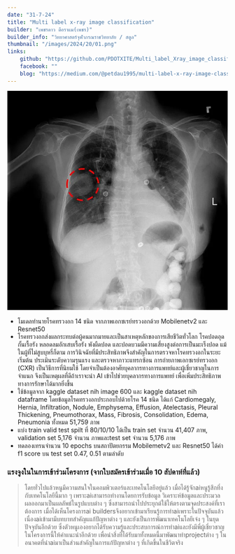 ```yaml
---
date: "31-7-24"
title: "Multi label x-ray image classification"
builder: "เพชรดาว ดือราแม(เพชร)"
builder_info: "วิทยาศาสตร์จุฬาภรณราชวิทยาลัย / สตูล"
thumbnail: "/images/2024/20/01.png"
links:
    github: "https://github.com/PDOTXITE/Multi_label_Xray_image_classification"
    facebook: ""
    blog: "https://medium.com/@petdau1995/multi-label-x-ray-image-classification-6569e844911e"
---
```


![image](/images/2024/20/01.png)

- โมเดลทำนายโรคทรวงอก 14 ชนิด จากภาพเอกซเรย์ทรวงอกด้วย Mobilenetv2 และ Resnet50
- โรคทรวงอกส่งผลกระทบต่อผู้คนมากมายและเป็นสาเหตุหลักของการเสียชีวิตทั่วโลก โรคปอดอุดกั้นเรื้อรัง หลอดลมอักเสบเรื้อรัง พังผืดปอด และปอดบวมมีความเสี่ยงสูงต่อการเป็นมะเร็งปอด แม้ในผู้ที่ไม่สูบบุหรี่ก็ตาม การวินิจฉัยที่มีประสิทธิภาพจึงสำคัญในการตรวจหาโรคทรวงอกในระยะเริ่มต้น ประเมินระดับความรุนแรง และตรวจหาภาวะแทรกซ้อน การถ่ายภาพเอกซเรย์ทรวงอก (CXR) เป็นวิธีการที่นิยมใช้ โดยจำเป็นต้องอาศัยบุคลากรทางการแพทย์และผู้เชี่ยวชาญในการจำแนก จึงเป็นเหตุผลที่ดีถ้าเราจะนำ AI เข้าไปช่วยบุคลากรทางการแพทย์ เพื่อเพิ่มประสิทธิภาพทางการรักษาได้มากยิ่งขึ้น
- ใช้ข้อมูลจาก kaggle dataset nih image 600 และ kaggle dataset nih dataframe โดยข้อมูลโรคทรวงอกประกอบไปด้วยโรค 14 ชนิด ได้แก่ Cardiomegaly, Hernia, Infiltration, Nodule, Emphysema, Effusion, Atelectasis, Pleural Thickening, Pneumothorax, Mass, Fibrosis, Consolidation, Edema, Pneumonia ทั้งหมด 51,759 ภาพ
- แบ่ง train valid test spilt ที่ 80/10/10 ได้เป็น train set จำนวน 41,407 ภาพ, validation set 5,176 จำนวน  ภาพและtest set จำนวน 5,176 ภาพ
- ทดลองเทรนจำนวน 10 epochs บนสถาปัตยกรรม Mobilemetv2 และ Resnet50 ได้ค่า f1 score บน test set 0.47, 0.51 ตามลำดับ

### แรงจูงในในการเข้าร่วมโครงการ (จากใบสมัครเข้าร่วมเมื่อ 10 สัปดาห์ที่แล้ว)

> โดยทั่วไปแล้วหนูมีความสนใจในคอมพิวเตอร์และเทคโนโลยีอยู่แล้ว เมื่อได้รู้จักaiหนูรู้สึกทึ่งกับเทคโนโลยีนี้มาก ๆ เพราะaiเสามารถทำงานโดยการรับข้อมูล วิเคราะห์ข้อมูลและประมวลผลออกมาเป็นผลลัพธ์ในรูปแบบต่าง ๆ ซึ่งสามารถนำไปประยุกต์ใช้ให้ตรงตามจุดประสงค์ที่เราต้องการ เมื่อได้เห็นโครงการai buildersจึงอยากเข้ามาเรียนรู้การทำaiเพราะในปัจจุบันแล้วเนื่องaiเข้ามามีบทบาทสำคัญแแก้ปัญหาต่าง ๆ และยังเป็นการพัฒนาเทคโนโลยีเจ๋ง ๆ ในยุดปัจจุบันอีกด้วย ซึ่งตัวหนูเองอยากได้รับความรู้และประสบการณ์การทำaiและยังมีพี่ผู้เชี่ยวชาญในโครงการนี้ให้คำแนะนำอีกด้วย เพื่อนำสิ่งที่ได้รับมาทั้งหมดนี้มาพัฒนาทำprojectต่าง ๆ ในอนาคตที่นำaiมาเป็นส่วนสำคัญในการแก้ปัญหาต่าง ๆ ที่เกิดขึ้นในชีวิตจริง
    